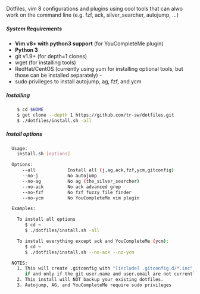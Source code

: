 Dotfiles, vim 8 configurations and plugins using cool tools that can alwo work on the command line (e.g. fzf, ack, silver_searcher, autojump, ...)

##### System Requirements
- **Vim v8+ with python3 support** (for YouCompleteMe plugin)
- **Python 3**
- git v1.9+ (for depth=1 clones)
- wget (for installing tools)
- RedHat/CentOS (currently using yum for installing optional tools, but those can be installed separately) -
- sudo privileges to install autojump, ag, fzf, and ycm

##### Installing
```bash
    $ cd $HOME
    $ get clone --depth 1 https://github.com/tr-sw/dotfiles.git
    $ ./dotfiles/install.sh -all
```
##### Install options
```bash
  Usage:
    install.sh [options]

  Options:
      --all            Install all (j,ag,ack,fzf,ycm,gitconfig) 
      --no-j           No autojump
      --no-ag          No ag (the_silver_searcher)
      --no-ack         No ack advanced grep
      --no-fzf         No fzf fuzzy file finder
      --no-ycm         No YouCompleteMe vim plugin

  Examples:

    To install all options
       $ cd ~
       $ ./dotfiles/install.sh -all

    To install everything except ack and YouCompleteMe (ycm):
       $ cd ~
       $ ./dotfiles/install.sh --no-ack --no-ycm

  NOTES:
    1. This will create .gitconfig with "[include] .gitconfig.d/*.inc"
       if and only if the git user.name and user.email are not currently set 
    2. This install will NOT backup your existing dotfiles.
    3. Autojump, AG, and YouCompleteMe require sudo privileges
```
